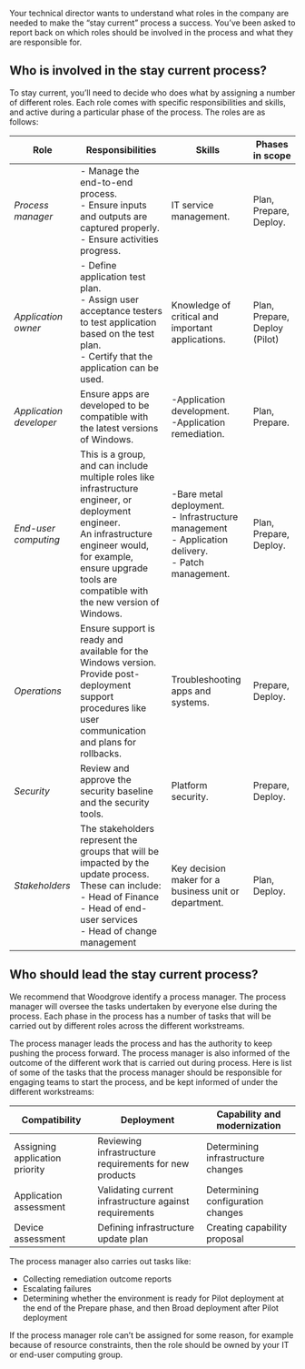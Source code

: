 Your technical director wants to understand what roles in the company are needed to make the “stay current” process a success. You’ve been asked to report back on which roles should be involved in the process and what they are responsible for.

## Who is involved in the stay current process?

To stay current, you’ll need to decide who does what by assigning a number of different roles. Each role comes with specific responsibilities and skills, and active during a particular phase of the process. The roles are as follows:

|Role  |Responsibilities  |Skills  |Phases in scope  |
|---------|---------|---------|---------|
|*Process manager*|- Manage the end-to-end process.<br/>- Ensure inputs and outputs are captured properly.<br/>- Ensure activities progress.|IT service management.|Plan, Prepare, Deploy.
|*Application owner*|- Define application test plan.<br/>- Assign user acceptance testers to test application based on the test plan.<br/>- Certify that the application can be used.|Knowledge of critical and important applications.|Plan, Prepare, Deploy (Pilot)
|*Application developer*|Ensure apps are developed to be compatible with the latest versions of Windows.|-Application development.<br/>-Application remediation.|Plan, Prepare.
|*End-user computing*|This is a group, and can include multiple roles like infrastructure engineer, or deployment engineer. <br>An infrastructure engineer would, for example, ensure upgrade tools are compatible with the new version of Windows. |-Bare metal deployment.<br/>- Infrastructure management<br/>- Application delivery.<br/>- Patch management.|Plan, Prepare, Deploy.
|*Operations*|Ensure support is ready and available for the Windows version. Provide post-deployment support procedures like user communication and plans for rollbacks. |Troubleshooting apps and systems.| Prepare, Deploy.
|*Security*|Review and approve the security baseline and the security tools.|Platform security.| Prepare, Deploy.
|*Stakeholders*|The stakeholders represent the groups that will be impacted by the update process. These can include:<br/>- Head of Finance<br/>- Head of end-user services<br/>- Head of change management|Key decision maker for a business unit or department.  |Plan, Deploy.

## Who should lead the stay current process?

We recommend that Woodgrove identify a process manager. The process manager will oversee the tasks undertaken by everyone else during the process. Each phase in the process has a number of tasks that will be carried out by different roles across the different workstreams.

The process manager leads the process and has the authority to keep pushing the process forward. The process manager is also informed of the outcome of the different work that is carried out during process. Here is list of some of the tasks that the process manager should be responsible for engaging teams to start the process, and be kept informed of under the different workstreams:

|Compatibility |Deployment  |Capability and modernization  |
|---------|---------|---------|
|Assigning application priority | Reviewing infrastructure requirements for new products |Determining infrastructure changes |
|Application assessment| Validating current infrastructure against requirements | Determining configuration changes     |
|Device assessment     |Defining infrastructure update plan|Creating capability proposal|

The process manager also carries out tasks like:

- Collecting remediation outcome reports
- Escalating failures
- Determining whether the environment is ready for Pilot deployment at the end of the Prepare phase, and then Broad deployment after Pilot deployment

If the process manager role can’t be assigned for some reason, for example because of resource constraints, then the role should be owned by your IT or end-user computing group.
